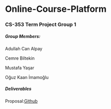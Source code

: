 # Online-Course-Platform

### CS-353 Term Project Group 1


##### Group Members:

Adullah Can Alpay

Cemre Biltekin

Mustafa Yaşar

Oğuz Kaan İmamoğlu



##### Deliverables

Proposal:[Github](https://github.com/OguzKaanImamoglu/Online-Course-Platform/blob/main/Group%201%20Proposal.pdf)

